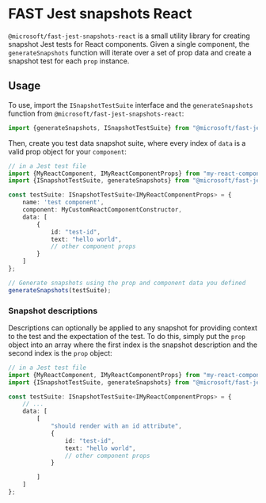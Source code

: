 # FAST Jest snapshots React

`@microsoft/fast-jest-snapshots-react` is a small utility library for creating snapshot Jest tests for React components.
Given a single component, the `generateSnapshots` function will iterate over a set of prop data and create a snapshot test for each `prop` instance.

## Usage

To use, import the `ISnapshotTestSuite` interface and the `generateSnapshots` function from `@microsoft/fast-jest-snapshots-react`:

```ts
import {generateSnapshots, ISnapshotTestSuite} from "@microsoft/fast-jest-snapshots-react";
```

Then, create you test data snapshot suite, where every index of `data` is a valid prop object for your `component`:

```ts
// in a Jest test file
import {MyReactComponent, IMyReactComponentProps} from "my-react-component.tsx";
import {ISnapshotTestSuite, generateSnapshots} from "@microsoft/fast-jest-snapshots-react";

const testSuite: ISnapshotTestSuite<IMyReactComponentProps> = {
    name: 'test component',
    component: MyCustomReactComponentConstructor,
    data: [
        {
            id: "test-id",
            text: "hello world",
            // other component props
        }
    ]
};

// Generate snapshots using the prop and component data you defined
generateSnapshots(testSuite);
```

### Snapshot descriptions
Descriptions can optionally be applied to any snapshot for providing context to the test and the expectation of the test.
To do this, simply put the `prop` object into an array where the first index is the snapshot description and the second index is the `prop` object:

```ts
// in a Jest test file
import {MyReactComponent, IMyReactComponentProps} from "my-react-component.tsx";
import {ISnapshotTestSuite, generateSnapshots} from "@microsoft/fast-jest-snapshots-react";

const testSuite: ISnapshotTestSuite<IMyReactComponentProps> = {
    // ...
    data: [
        [
            "should render with an id attribute",
            {
                id: "test-id",
                text: "hello world",
                // other component props
            }

        ]
    ]
};
```
